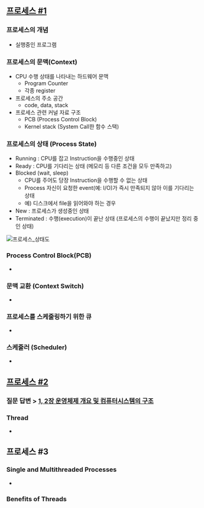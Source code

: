 ## [프로세스 #1](https://core.ewha.ac.kr/publicview/C0101020140318134023355997?vmode=f)

### 프로세스의 개념

- 실행중인 프로그램

### 프로세스의 문맥(Context)

- CPU 수행 상태를 나타내는 하드웨어 문맥
  - Program Counter
  - 각종 register
- 프로세스의 주소 공간
  - code, data, stack
- 프로세스 관련 커널 자료 구조
  - PCB (Process Control Block)
  - Kernel stack (System Call한 함수 스택)
  
### 프로세스의 상태 (Process State)

- Running : CPU를 잡고 Instruction을 수행중인 상태
- Ready : CPU를 기다리는 상태 (메모리 등 다른 조건을 모두 만족하고)
- Blocked (wait, sleep)
  - CPU를 주어도 당장 Instruction을 수행할 수 없는 상태
  - Process 자신이 요청한 event(예: I/O)가 즉시 만족되지 않아 이를 기다리는 상태
  - 예) 디스크에서 file을 읽어와야 하는 경우
- New : 프로세스가 생성중인 상태
- Terminated : 수행(execution)이 끝난 상태 (프로세스의 수행이 끝났지만 정리 중인 상태)

![프로세스_상태도](/uploads/3ebea9a38fe3bc29cb6ba7ad8d45c4c0/프로세스_상태도.PNG)

### Process Control Block(PCB)

- 



### 문맥 교환 (Context Switch)

- 



### 프로세스를 스케줄링하기 위한 큐

- 



### 스케줄러 (Scheduler)

- 



## [프로세스 #2](https://core.ewha.ac.kr/publicview/C0101020140321141759959993?vmode=f)



### 질문 답변 > [1, 2장 운영체제 개요 및 컴퓨터시스템의 구조](운영체제/1,-2장-운영체제-개요-및-컴퓨터시스템의-구조.md)



### Thread

- 



## 프로세스 #3

### Single and Multithreaded Processes

- 



### Benefits of Threads

